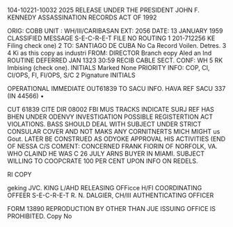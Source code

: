 104-10221-10032 2025 RELEASE UNDER THE PRESIDENT JOHN F. KENNEDY ASSASSINATION RECORDS ACT OF 1992

ORIG: COBB
UNIT : WH/III/CARIBASAN
EXT: 2056
DATE: 13 JANUARY 1959
CLASSIFIED MESSAGE
S-E-C-R-E-T
FILE NO
ROUTING
1
201-712256
KE Filing check one)
2
TO: SANTIAGO DE CUBA
No Ca Record Voilen. Detres.
3
4
Ki as this copy as industri
FROM: DIRECTOR
Branch eopy
Aled an Ind
ROUTINE
DEFERRED JAN 1323 30:59
RECIB CABLE SECT.
CONF: WH 5
RK Imbising (check one).
INITIALS
Marked
None
PRIORITY
INFO: COP, CI, CI/OPS, FI, FI/OPS, S/C 2
Pignature
INITIALS

OPERATIONAL IMMEDIATE
OUT61839
TO SACU INFO. HAVA
REF SACU 337 (IN 44566) •

CUT 61839
CITE DIR
08002
FBI
MUS TRACKS INDICATE SURJ REF HAS BHEN UNDER ODENVY INVESTIGATION
POSSIBLE REGISTERTION ACT VIOLATIONS. BASS SHOULD DEAL WITH SUBJECT
UNDER STRICT CONSULAR COVER AND NOT MAKS ANY CORNITNERTS MICH MIGHT
us Gout.
LATER BE CONSTRUED AS ODYOKE APPROVAL HIS ACTIVITIES
(END OF NESSA
C/S COMENT: CONCERNED FRANK FIORIN OF NORFOLK, VA. WHO CLAIND HE WAS C
26 JULY ARNS BUYER IN MIAMI. SUBJECT WILLING TO COOPCRATE 100 PER CENT UPON
INFO ON REDELS.

RI COPY

geking
JVC. KING L/AHD
RELEASING OFFicce
H/FI
COORDINATING OFFEER
S-E-C-R-E-T
R. N. DALGIER, CH/III
AUTHENTICATING OFFICER

FORM 13890
REPRODUCTION BY OTHER THAN JUE ISSUING OFFICE IS PROHIBITED.
Copy No

